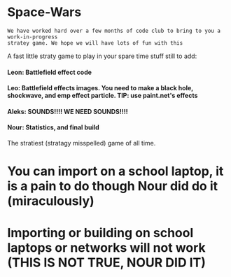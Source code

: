 # Space-Wars
	We have worked hard over a few months of code club to bring to you a work-in-progress
	stratey game. We hope we will have lots of fun with this
A fast little straty game to play in your spare time
		stuff still to add:
#### Leon: Battlefield effect code
#### Leo: Battlefield effects images. You need to make a black hole, shockwave, and emp effect particle. TIP: use paint.net's effects
#### Aleks: SOUNDS!!!! WE NEED SOUNDS!!!!
#### Nour: Statistics, and final build
The stratiest (stratagy misspelled) game of all time.

# You can import on a school laptop, it is a pain to do though Nour did do it (miraculously) 

# Importing or building on school laptops or networks will not work (THIS IS NOT TRUE, NOUR DID IT)

